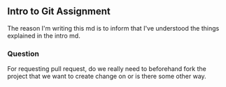 ## Intro to Git Assignment

The reason I'm writing this md is to inform that I've understood the things explained in the intro md.

### Question
For requesting pull request, do we really need to beforehand fork the project that we want to create change on or is there some other way. 
